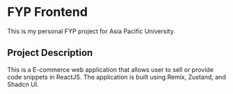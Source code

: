 # FYP Frontend
This is my personal FYP project for Asia Pacific University.

## Project Description
This is a E-commerce web application that allows user to sell or provide code snippets in ReactJS. 
The application is built using Remix, Zustand, and Shadcn UI.
